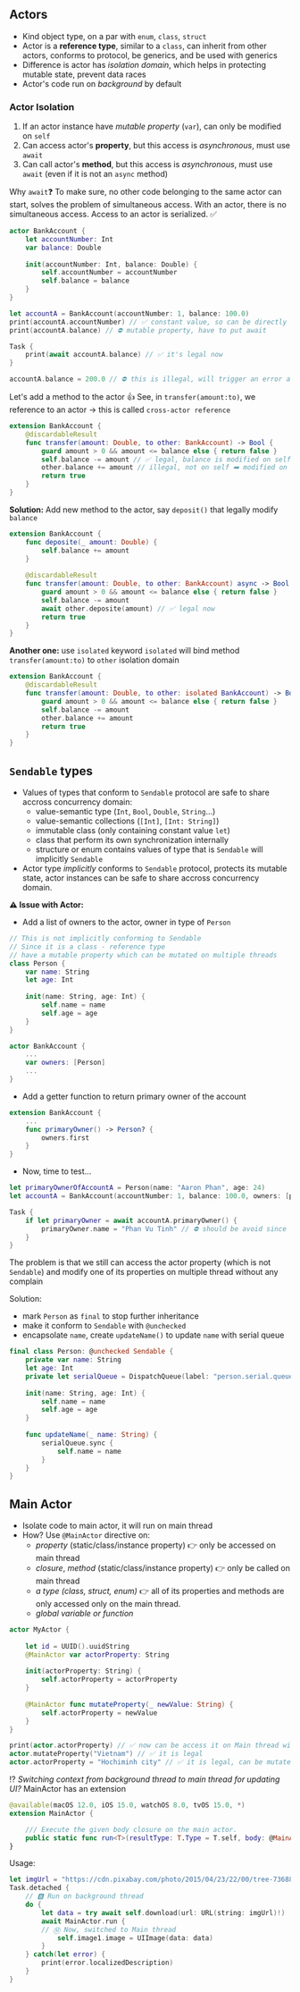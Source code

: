 ## Actors
- Kind object type, on a par with `enum`, `class`, `struct`
- Actor is a **reference type**, similar to a `class`, can inherit from other actors, conforms to protocol, be generics, and be used with generics
- Difference is actor has *isolation domain*, which helps in protecting mutable state, prevent data races
- Actor's code run on *background* by default 

### Actor Isolation
1. If an actor instance have *mutable property* (`var`), can only be modified on `self`
2. Can access actor's **property**, but this access is *asynchronous*, must use `await`
3. Can call actor's **method**, but this access is *asynchronous*, must use `await` (even if it is not an `async` method)

Why `await`❓ To make sure, no other code belonging to the same actor can start, solves the problem of simultaneous access. With an actor, there is no simultaneous access. Access to an actor is serialized. ✅

```swift
actor BankAccount {
    let accountNumber: Int
    var balance: Double
    
    init(accountNumber: Int, balance: Double) {
        self.accountNumber = accountNumber
        self.balance = balance
    }
}

let accountA = BankAccount(accountNumber: 1, balance: 100.0)
print(accountA.accountNumber) // ✅ constant value, so can be directly accessible
print(accountA.balance) // ⛔️ mutable property, have to put await

Task {
    print(await accountA.balance) // ✅ it's legal now
}

accountA.balance = 200.0 // ⛔️ this is illegal, will trigger an error as cannot modify not on self
```

Let's add a method to the actor 👍
See, in `transfer(amount:to)`, we reference to an actor → this is called `cross-actor reference`

```swift
extension BankAccount {
    @discardableResult
    func transfer(amount: Double, to other: BankAccount) -> Bool {
        guard amount > 0 && amount <= balance else { return false }
        self.balance -= amount // ✅ legal, balance is modified on self
        other.balance += amount // illegal, not on self ➡️ modified on non-isolated actor instance
        return true
    }
}
```
**Solution:**  Add new method to the actor, say `deposit()` that legally modify `balance`
```swift
extension BankAccount {
    func deposite(_ amount: Double) {
        self.balance += amount
    }
    
    @discardableResult
    func transfer(amount: Double, to other: BankAccount) async -> Bool {
        guard amount > 0 && amount <= balance else { return false }
        self.balance -= amount
        await other.deposite(amount) // ✅ legal now
        return true
    }
}
```

**Another one:** use `isolated` keyword
`isolated` will bind method `transfer(amount:to)` to `other` isolation domain

```swift
extension BankAccount {
    @discardableResult
    func transfer(amount: Double, to other: isolated BankAccount) -> Bool {
        guard amount > 0 && amount <= balance else { return false }
        self.balance -= amount
        other.balance += amount
        return true
    }
}
```

## `Sendable` types
- Values of types that conform to `Sendable` protocol are safe to share accross concurrency domain: 
    - value-semantic type (`Int`, `Bool`, `Double`, `String`...) 
    - value-semantic collections (`[Int]`, `[Int: String]`)
    - immutable class (only containing constant value `let`)
    - class that perform its own synchronization internally
    - structure or enum contains values of type that is `Sendable` will implicitly `Sendable`
- Actor type *implicitly* conforms to `Sendable` protocol, protects its mutable state, actor instances can be safe to share accross concurrency domain.

**⚠️ Issue with Actor:**
- Add a list of owners to the actor, owner in type of `Person`
```swift
// This is not implicitly conforming to Sendable
// Since it is a class - reference type 
// have a mutable property which can be mutated on multiple threads
class Person {
    var name: String
    let age: Int
    
    init(name: String, age: Int) {
        self.name = name
        self.age = age
    }
}

actor BankAccount {
    ...
    var owners: [Person]
    ...
}
```
- Add a getter function to return primary owner of the account
```swift
extension BankAccount {
    ...
    func primaryOwner() -> Person? {
        owners.first
    }
}
```
- Now, time to test...
```swift
let primaryOwnerOfAccountA = Person(name: "Aaron Phan", age: 24)
let accountA = BankAccount(accountNumber: 1, balance: 100.0, owners: [primaryOwnerOfAccountA])

Task {
    if let primaryOwner = await accountA.primaryOwner() {
        primaryOwner.name = "Phan Vu Tinh" // ⛔️ should be avoid since `name` can be mutated on multiple threads but XCode does not warn it
    }
}
```
The problem is that we still can access the actor property (which is not `Sendable`) and modify one of its properties on multiple thread without any complain

Solution:
- mark `Person` as `final` to stop further inheritance
- make it conform to `Sendable` with `@unchecked`
- encapsolate `name`, create `updateName()` to update `name` with serial queue
```swift
final class Person: @unchecked Sendable {
    private var name: String
    let age: Int
    private let serialQueue = DispatchQueue(label: "person.serial.queue")
    
    init(name: String, age: Int) {
        self.name = name
        self.age = age
    }
    
    func updateName(_ name: String) {
        serialQueue.sync {
            self.name = name
        }
    }
}
```

## Main Actor
- Isolate code to main actor, it will run on main thread
- How? Use `@MainActor` directive on:
  - *property* (static/class/instance property) 👉 only be accessed on main thread
  - *closure*, *method* (static/class/instance property) 👉 only be called on main thread
  - *a type (class, struct, enum)* 👉 all of its properties and methods are only accessed only on the main thread.
  - *global variable or function* 
   
```swift
actor MyActor {
    
    let id = UUID().uuidString
    @MainActor var actorProperty: String
    
    init(actorProperty: String) {
        self.actorProperty = actorProperty
    }
    
    @MainActor func mutateProperty(_ newValue: String) {
        self.actorProperty = newValue
    }
}

print(actor.actorProperty) // ✅ now can be access it on Main thread without `await`
actor.mutateProperty("Vietnam") // ✅ it is legal 
actor.actorProperty = "Hochiminh city" // ✅ it is legal, can be mutate directly
```

⁉️ *Switching context from background thread to main thread for updating UI?*
MainActor has an extension

```swift
@available(macOS 12.0, iOS 15.0, watchOS 8.0, tvOS 15.0, *)
extension MainActor {

    /// Execute the given body closure on the main actor.
    public static func run<T>(resultType: T.Type = T.self, body: @MainActor @Sendable () throws -> T) async rethrows -> T
}
```

Usage:
```swift
let imgUrl = "https://cdn.pixabay.com/photo/2015/04/23/22/00/tree-736885__480.jpg"
Task.detached {
    // 🅱️ Run on background thread 
    do {
        let data = try await self.download(url: URL(string: imgUrl)!)
        await MainActor.run {
        // Ⓜ️ Now, switched to Main thread
            self.image1.image = UIImage(data: data)
        }
    } catch(let error) {
        print(error.localizedDescription)
    }
}
```
